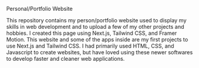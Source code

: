 Personal/Portfolio Website

This repository contains my person/portfolio website used to display my skills in web development and to upload a few of my other projects and hobbies. I created this page using Next.js, Tailwind CSS, and Framer Motion. This website and some of the apps inside are my first projects to use Next.js and Tailwind CSS. I had primarily used HTML, CSS, and Javascript to create websites, but have loved using these newer softwares to develop faster and cleaner web applications.


